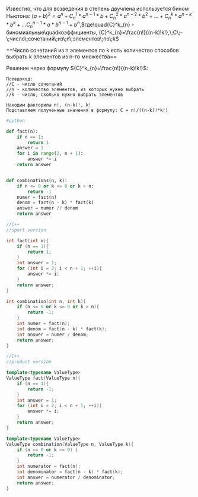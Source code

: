 Известно, что для возведения в степень двучлена используется бином Ньютона: $(a + b)^2 = a^n + {C}^1_{n}*a^{n-1}*b + {C}^2_{n}*a^{n-2}*b^{2}+...+{C}^k_{n}*a^{n-k}*b^{k}+...{C}^{n-1}_{n}*a*b^{n-1}+b^n,$$где\quad{C}^k_{n} - биномиальные\quadкоэффициенты, {C}^k_{n}=\frac{n!}{(n-k)!k!},\;C\;-\;число\;сочетаний\;из\;n\;элементов\;по\;k$

==Число сочетаний из n элементов по k есть количество способов выбрать k элементов из n-го множества==

Решение через формулу ${C}^k_{n}=\frac{n!}{(n-k)!k!}$:

```
Псевдокод:
//C - число сочетаний
//n - количество элементов, из которых нужно выбрать
//k - число, сколько нужно выбрать элементов

Находим факторилы n!, (n-k)!, k!
Подставляем полученные значения в формулу: C = n!/((n-k)!*k!)

```
```python
#python

def fact(n):
    if n == 1:
        return 1
    answer = 1
    for i in range(2, n + 1):
        answer *= i
    return answer


def combinations(n, k):
    if n <= 0 or k <= 0 or k > n:
        return -1
    numer = fact(n)
    denom = fact(n - k) * fact(k)
    answer = numer // denom
    return answer
```
```cpp
//C++
//sport version

int fact(int n){
    if (n == 1){
        return 1;
    }
    int answer = 1;
    for (int i = 2; i < n + 1; ++i){
        answer *= i;
    }
    return answer;
}

int combination(int n, int k){
    if (n <= 0 or k <= 0 or k > n){
        return -1;
    }
    int numer = fact(n);
    int denom = fact(n - k) * fact(k);
    int answer = numer / denom;
    return answer;
}
```
```cpp
//C++
//product version

template<typename ValueType>
ValueType fact(ValueType n){
    if (n == 1){
        return -1;
    }
    int answer = 1;
    for (int i = 2; i < n + 1; ++i){
        answer *= i;
    }
    return answer;
}

template<typename ValueType>
ValueType combination(ValueType n, ValueType k){
    if (n <= 0 or k <= 0) {
        return -1;
    }
    int numerator = fact(n);
    int denominator = fact(n - k) * fact(k);
    int answer = numerator / denominator;
    return answer;
}
```
